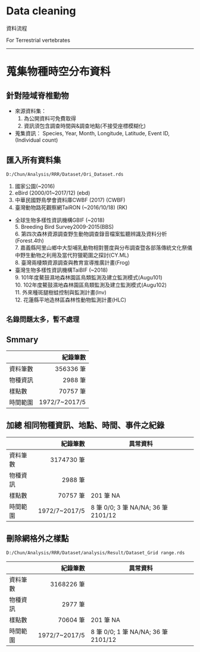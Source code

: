 # Data cleaning
資料流程

For Terrestrial vertebrates

***
# 蒐集物種時空分布資料
## 針對陸域脊椎動物
- 來源資料集：
  1. 為公開資料可免費取得
  2. 資訊須包含調查時間與&調查地點(不接受座標模糊化)
- 蒐集資訊：
    Species, Year, Month, Longitude, Latitude, Event ID, (Individual count)

## 匯入所有資料集  
`D:/Chun/Analysis/RRR/Dataset/Ori_Dataset.rds`
1. 國家公園(~2016)  
2. eBird (2000/01~2017/12) (ebd)  
3. 中華民國野鳥學會資料庫CWBF (2017) (CWBF)  
4. 臺灣動物路死觀察網TaiRON (~2016/10/18) (RK)    
* 全球生物多樣性資訊機構GBIF (~2018)  
   5. Breeding Bird Survey2009-2015(BBS)  
   6. 第四次森林資源調查野生動物調查錄音檔案監聽辨識及資料分析(Forest.4th)  
   7. 嘉義縣阿里山鄉中大型哺乳動物相對豐度與分布調查暨各部落傳統文化祭儀中野生動物之利用及當代狩獵範圍之探討(CY.ML)  
   8. 臺灣兩棲類資源調查與教育宣導推廣計畫(Frog)  
* 臺灣生物多樣性資訊機構TaiBIF (~2018)  
   9. 101年度鰲鼓濕地森林園區鳥類監測及建立監測模式(Augu101)    
   10. 102年度鰲鼓濕地森林園區鳥類監測及建立監測模式(Augu102)   
   11. 外來種斑腿樹蛙控制與監測計畫(Inv)  
   12. 花蓮縣平地造林區森林性動物監測計畫(HLC)    


## `名錄問題太多，暫不處理`
## Smmary 
|          |紀錄筆數  |
|----------|--------:|
|資料筆數   |356336 筆|
|物種資訊   |2988 筆  |
|樣點數     |70757 筆 |
|時間範圍   |1972/7~2017/5|


## 加總 相同物種資訊、地點、時間、事件之紀錄 
|          |紀錄筆數       |異常資料                             |
|----------|-------------:|------------------------------------|
|資料筆數   |3174730 筆    |                                    |
|物種資訊   |2988 筆       |                                    |
|樣點數     |70757 筆      | 201 筆 NA                          |
|時間範圍   |1972/7~2017/5 | 8 筆 0/0; 3 筆 NA/NA; 36 筆 2101/12|

## 刪除網格外之樣點
`D:/Chun/Analysis/RRR/Dataset/analysis/Result/Dataset_Grid range.rds`  

|          |紀錄筆數       |異常資料                             |
|----------|-------------:|------------------------------------|
|資料筆數   |3168226 筆    |                                    |
|物種資訊   |2977 筆       |                                    |
|樣點數     |70604 筆      | 201 筆 NA                          |
|時間範圍   |1972/7~2017/5 | 8 筆 0/0; 1 筆 NA/NA; 36 筆 2101/12|



